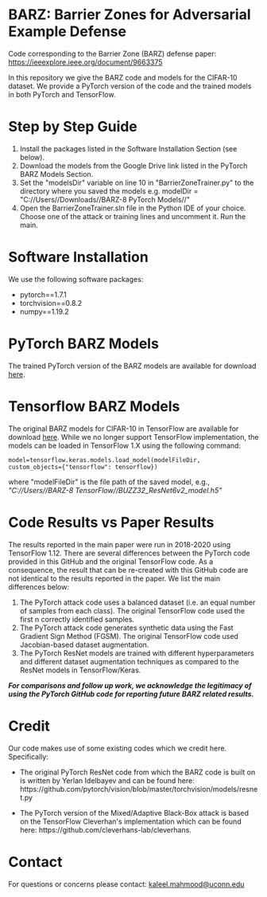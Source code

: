 # BARZ: Barrier Zones for Adversarial Example Defense
Code corresponding to the Barrier Zone (BARZ) defense paper: https://ieeexplore.ieee.org/document/9663375

In this repository we give the BARZ code and models for the CIFAR-10 dataset. We provide a PyTorch version of the code and the trained models in both PyTorch and TensorFlow. 

# Step by Step Guide

<ol>
  <li>Install the packages listed in the Software Installation Section (see below).</li>
  <li>Download the models from the Google Drive link listed in the PyTorch BARZ Models Section.</li>
  <li>Set the "modelsDir" variable on line 10 in "BarrierZoneTrainer.py" to the directory where you saved the models e.g. modelDir = "C://Users//Downloads//BARZ-8 PyTorch Models//" </li>
  <li>Open the BarrierZoneTrainer.sln file in the Python IDE of your choice. Choose one of the attack or training lines and uncomment it. Run the main.</li>
</ol>

# Software Installation 

We use the following software packages: 
<ul>
  <li>pytorch==1.7.1</li>
  <li>torchvision==0.8.2</li>
  <li>numpy==1.19.2</li>
</ul>

# PyTorch BARZ Models

The trained PyTorch version of the BARZ models are available for download [here](https://drive.google.com/file/d/1LHxYEjuNPzrvm62hL_o84VMPXA_6stXQ/view?usp=sharing).

# Tensorflow BARZ Models

The original BARZ models for CIFAR-10 in TensorFlow are available for download [here](https://drive.google.com/file/d/18N686ZqgX2oopOrvjcPoeSOLq2o9FTIJ/view?usp=sharing).
While we no longer support TensorFlow implementation, the models can be loaded in TensorFlow 1.X using the following command:
```
model=tensorflow.keras.models.load_model(modelFileDir,  custom_objects={"tensorflow": tensorflow}) 
```
where "modelFileDir" is the file path of the saved model, e.g., *"C://Users//BARZ-8 TensorFlow//BUZZ32_ResNet6v2_model.h5"*

# Code Results vs Paper Results 

The results reported in the main paper were run in 2018-2020 using TensorFlow 1.12. There are several differences between the PyTorch code provided in this GitHub and the original TensorFlow code. As a consequence, the result that can be re-created with this GitHub code are not identical to the results reported in the paper. We list the main differences below:   

<ol>
  <li>The PyTorch attack code uses a balanced dataset (i.e. an equal number of samples from each class). The original TensorFlow code used the first n correctly identified samples.</li>
   <li>The PyTorch attack code generates synthetic data using the Fast Gradient Sign Method (FGSM). The original TensorFlow code used Jacobian-based dataset augmentation.</li>
   <li>The PyTorch ResNet models are trained with different hyperparameters and different dataset augmentation techniques as compared to the ResNet models in TensorFlow/Keras.</li>
</ol>

***For comparisons and follow up work, we acknowledge the legitimacy of using the PyTorch GitHub code for reporting future BARZ related results.***

# Credit

Our code makes use of some existing codes which we credit here. Specifically: 
<ul>
<li>The original PyTorch ResNet code from which the BARZ code is built on is written by Yerlan Idelbayev and can be found here: https://github.com/pytorch/vision/blob/master/torchvision/models/resnet.py</li>
</ul>
<ul>
<li>The PyTorch version of the Mixed/Adaptive Black-Box attack is based on the TensorFlow Cleverhan's implementation which can be found here: https://github.com/cleverhans-lab/cleverhans.</li>
</ul>

# Contact 

For questions or concerns please contact: kaleel.mahmood@uconn.edu 
